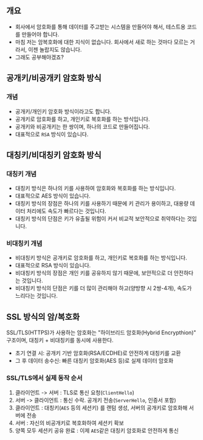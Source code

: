 ## 개요

- 회사에서 암호화를 통해 데이터를 주고받는 시스템을 만들어야 해서, 테스트용 코드를 만들어야 합니다.
- 마침 저는 암복호화에 대한 지식이 없습니다. 회사에서 새로 하는 것마다 모르는 거라서, 이젠 놀랍지도 않습니다.
- 그래도 공부해야겠죠?

## 공개키/비공개키 암호화 방식

### 개념

- 공개키/개인키 암호화 방식이라고도 합니다.
- 공개키로 암호화를 하고, 개인키로 복호화를 하는 방식입니다.
- 공개키와 비공개키는 한 쌍이며, 하나의 코드로 만들어집니다.
- 대표적으로 `RSA` 방식이 있습니다.

## 대칭키/비대칭키 암호화 방식

### 대칭키 개념
- 대칭키 방식은 하나의 키를 사용하여 암호화와 복호화를 하는 방식입니다.
- 대표적으로 AES 방식이 있습니다.
- 대칭키 방식의 장점은 하나의 키를 사용하기 때문에 키 관리가 용이하고, 대용량 데이터 처리에도 속도가 빠르다는 것입니다.
- 대칭키 방식의 단점은 키가 유출될 위험이 커서 비교적 보안적으로 취약하다는 것입니다.

### 비대칭키 개념
- 비대칭키 방식은 공개키로 암호화를 하고, 개인키로 복호화를 하는 방식입니다.
- 대표적으로 RSA 방식이 있습니다.
- 비대칭키 방식의 장점은 개인 키를 공유하지 않기 때문에, 보안적으로 더 안전하다는 것입니다.
- 비대칭키 방식의 단점은 키를 더 많이 관리해야 하고(양방향 시 2쌍-4개), 속도가 느리다는 것입니다.

## SSL 방식의 암/복호화

SSL/TLS(HTTPS)가 사용하는 암호화는 "하이브리드 암호화(Hybrid Encrypthion)" 구조이며, 대칭키 + 비대칭키를 동시에 사용한다.

- 초기 연결 시: 공개키 기반 암호화(RSA/ECDHE)로 안전하게 대칭키를 교환
- 그 후 데이터 송수신: 빠른 대칭키 암호화(AES 등)로 실제 데이터 암호화

### SSL/TLS에서 실제 동작 순서

1. 클라이언트 -> 서버 : TLS로 통신 요청(`ClientHello`)
2. 서버 -> 클라이언트 : 통신 수락. 공개키 전송(`ServerHello`, 인증서 포함)
3. 클라이언트 : 대칭키(`AES` 등의 세션키) 를 랜텀 생성, 서버의 공개키로 암호화해 서버에 전송
4. 서버 : 자신의 비공개키로 복호화하여 세션키 확보
5. 양쪽 모두 세션키 공유 완료 : 이제 `AES`같은 대칭키 암호화로 안전하게 통신
